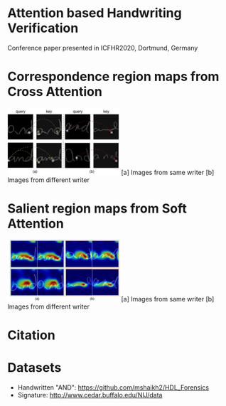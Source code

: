# Attention based Handwriting Verification
Conference paper presented in ICFHR2020, Dortmund, Germany

# Correspondence region maps from Cross Attention
<img alt="corrrespondence maps" src="/figures/keypoints.png" width="50%"/>
[a] Images from same writer
[b] Images from different writer

# Salient region maps from Soft Attention
<img alt="saliency maps" src="/figures/saliency.png" width="50%"/>
[a] Images from same writer
[b] Images from different writer


# Citation

# Datasets
- Handwritten "AND": https://github.com/mshaikh2/HDL_Forensics
- Signature: http://www.cedar.buffalo.edu/NIJ/data
